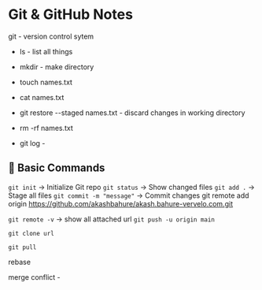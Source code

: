 # Git & GitHub Notes

git - version control sytem

- ls - list all things 
- mkdir - make directory 

- touch names.txt
- cat names.txt

- git restore --staged names.txt - discard changes in working directory
- rm -rf names.txt
-  git log -


## 🔹 Basic Commands

 `git init` → Initialize Git repo
 `git status` → Show changed files
 `git add .` → Stage all files
 `git commit -m "message"` → Commit changes
  git remote add origin https://github.com/akashbahure/akash.bahure-vervelo.com.git 

  `git remote -v` -> show all attached url 
  `git push -u origin main`

  `git clone url`

  `git pull`

  rebase

  merge conflict - 






